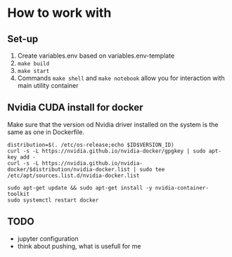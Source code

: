# How to work with
## Set-up
1. Create variables.env based on variables.env-template
2. ``` make build ```
3. ``` make start ```
4. Commands ``` make shell ``` and ``` make notebook ``` allow you for interaction with main utility container


## Nvidia CUDA install for docker
Make sure that the version od Nvidia driver installed on the system is the same as one in Dockerfile.

```
distribution=$(. /etc/os-release;echo $ID$VERSION_ID)
curl -s -L https://nvidia.github.io/nvidia-docker/gpgkey | sudo apt-key add -
curl -s -L https://nvidia.github.io/nvidia-docker/$distribution/nvidia-docker.list | sudo tee /etc/apt/sources.list.d/nvidia-docker.list

sudo apt-get update && sudo apt-get install -y nvidia-container-toolkit
sudo systemctl restart docker
```

## TODO 
- jupyter configuration
- think about pushing, what is usefull for me